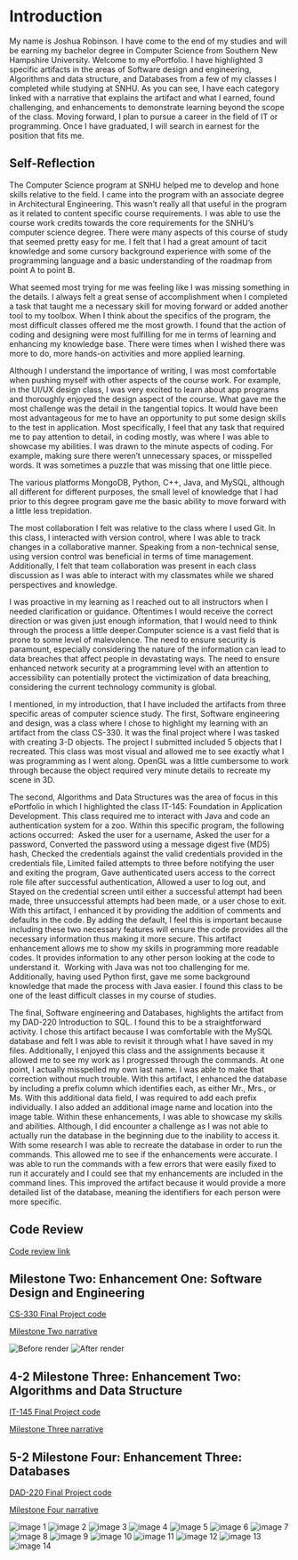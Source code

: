 # Introduction

My name is Joshua Robinson. I have come to the end of my studies and will be earning my bachelor degree in Computer Science from Southern New Hampshire University.  Welcome to my ePortfolio. I have highlighted 3 specific artifacts in the areas of Software design and engineering, Algorithms and data structure, and Databases from a few of my classes I completed while studying at SNHU. As you can see, I have each category linked with a narrative that explains the artifact and what I earned, found challenging, and enhancements to demonstrate learning beyond the scope of the class. Moving forward, I plan to pursue a career in the field of IT or programming. Once I have graduated, I will search in earnest for the position that fits me.

## Self-Reflection

The Computer Science program at SNHU helped me to develop and hone skills relative to the field. I came into the program with an associate degree in Architectural Engineering. This wasn’t really all that useful in the program as it related to content specific course requirements. I was able to use the course work credits towards the core requirements for the SNHU’s computer science degree. There were many aspects of this course of study that seemed pretty easy for me. I felt that I had a great amount of tacit knowledge and some cursory background experience with some of the programming language and a basic understanding of the roadmap from point A to point B.

What seemed most trying for me was feeling like I was missing something in the details. I always felt a great sense of accomplishment when I completed a task that taught me a necessary skill for moving forward or added another tool to my toolbox. When I think about the specifics of the program, the most difficult classes offered me the most growth. I found that the action of coding and designing were most fulfilling for me in terms of learning and enhancing my knowledge base. There were times when I wished there was more to do, more hands-on activities and more applied learning.

Although I understand the importance of writing, I was most comfortable when pushing myself with other aspects of the course work. For example, in the UI/UX design class, I was very excited to learn about app programs and thoroughly enjoyed the design aspect of the course. What gave me the most challenge was the detail in the tangential topics. It would have been most advantageous for me to have an opportunity to put some design skills to the test in application.
Most specifically, I feel that any task that required me to pay attention to detail, in coding mostly, was where I was able to showcase my abilities. I was drawn to the minute aspects of coding. For example, making sure there weren’t unnecessary spaces, or misspelled words. It was sometimes a puzzle that was missing that one little piece.

The various platforms MongoDB, Python, C++, Java, and MySQL, although all different for different purposes, the small level of knowledge that I had prior to this degree program gave me the basic ability to move forward with a little less trepidation.

The most collaboration I felt was relative to the class where I used Git. In this class, I interacted with version control, where I was able to track changes in a collaborative manner. Speaking from a non-technical sense, using version control was beneficial in terms of time management. Additionally, I felt that team collaboration was present in each class discussion as I was able to interact with my classmates while we shared perspectives and knowledge.

I was proactive in my learning as I reached out to all instructors when I needed clarification or guidance. Oftentimes I would receive the correct direction or was given just enough information, that I would need to think through the process a little deeper.Computer science is a vast field that is prone to some level of malevolence. The need to ensure security is paramount, especially considering the nature of the information can lead to data breaches that affect people in devastating ways. The need to ensure enhanced network security at a programming level with an attention to accessibility can potentially protect the victimization of data breaching, considering the current technology community is global.

I mentioned, in my introduction, that I have included the artifacts from three specific areas of computer science study. The first, Software engineering and design, was a class where I chose to highlight my learning with an artifact from the class CS-330. It was the final project where I was tasked with creating 3-D objects. The project I submitted included 5 objects that I recreated. This class was most visual and allowed me to see exactly what I was programming as I went along. OpenGL was a little cumbersome to work through because the object required very minute details to recreate my scene in 3D.

The second, Algorithms and Data Structures was the area of focus in this ePortfolio in which I highlighted the class IT-145: Foundation in Application Development. This class required me to interact with Java and code an authentication system for a zoo. Within this specific program, the following actions occurred:  Asked the user for a username, Asked the user for a password, Converted the password using a message digest five (MD5) hash, Checked the credentials against the valid credentials provided in the credentials file, Limited failed attempts to three before notifying the user and exiting the program, Gave authenticated users access to the correct role file after successful authentication, Allowed a user to log out, and Stayed on the credential screen until either a successful attempt had been made, three unsuccessful attempts had been made, or a user chose to exit. With this artifact, I enhanced it by providing the addition of comments and defaults in the code. By adding the default, I feel this is important because including these two necessary features will ensure the code provides all the necessary information thus making it more secure. This artifact enhancement allows me to show my skills in programming more readable codes. It provides information to any other person looking at the code to understand it.  Working with Java was not too challenging for me. Additionally, having used Python first, gave me some background knowledge that made the process with Java easier. I found this class to be one of the least difficult classes in my course of studies.

The final, Software engineering and Databases, highlights the artifact from my DAD-220 Introduction to SQL. I found this to be a straightforward activity. I chose this artifact because I was comfortable with the MySQL database and felt I was able to revisit it through what I have saved in my files. Additionally, I enjoyed this class and the assignments because it allowed me to see my work as I progressed through the commands. At one point, I actually misspelled my own last name. I was able to make that correction without much trouble. With this artifact, I enhanced the database by including a prefix column which identifies each, as either Mr., Mrs., or Ms. With this additional data field, I was required to add each prefix individually. I also added an additional image name and location into the image table. Within these enhancements, I was able to showcase my skills and abilities. Although, I did encounter a challenge as I was not able to actually run the database in the beginning due to the inability to access it. With some research I was able to recreate the database in order to run the commands. This allowed me to see if the enhancements were accurate. I was able to run the commands with a few errors that were easily fixed to run it accurately and I could see that my enhancements are included in the command lines. This improved the artifact because it would provide a more detailed list of the database, meaning the identifiers for each person were more specific.

## Code Review

[Code review link](https://youtu.be/NE0OZ7xVRnQ)

## Milestone Two: Enhancement One: Software Design and Engineering

[CS-330 Final Project code](https://github.com/jrobin85/jrobin85.github.io/blob/master/Final%20Project.cpp)

[Milestone Two narrative](https://github.com/jrobin85/jrobin85.github.io/blob/master/3-2%20Milestone%20Two-%20Enhancement%20One%20Sotware%20Design%20and%20Engineering.docx)

![Before render](before.png) ![After render](after.jpg)

## 4-2 Milestone Three: Enhancement Two: Algorithms and Data Structure

[IT-145 Final Project code](https://github.com/jrobin85/jrobin85.github.io/tree/master/IT-145_Final_Project_Authentication/Authenticate)

[Milestone Three narrative](https://github.com/jrobin85/jrobin85.github.io/blob/master/CS%20499%20Milestone%20Three%20Narrative.docx)

## 5-2 Milestone Four: Enhancement Three: Databases

[DAD-220 Final Project code](https://github.com/jrobin85/jrobin85.github.io/blob/master/DAD-220_Commands.txt)

[Milestone Four narrative](https://github.com/jrobin85/jrobin85.github.io/blob/master/5-2%20Milestone%20Four-%20Enhancement%20Three-%20Databases%20Narrative.docx)

![image 1](Image1.png) ![image 2](Image2.png) ![image 3](Image3.png) ![image 4](Image4.png) ![image 5](Image5.png) ![image 6](Image6.png) ![image 7](Image7.png) ![image 8](Image8.png) ![image 9](Image9.png) ![image 10](Image10.png) ![image 11](Image11.png) ![image 12](Image12.png) ![image 13](Image13.png) ![image 14](Image14.png)
